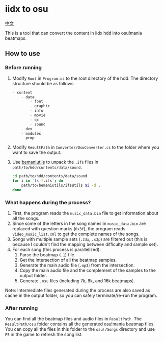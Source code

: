 # iidx to osu

[中文](./README.zh.md)

This is a tool that can convert the content in iidx hdd into osu!mania beatmaps.

## How to use


### Before running


1. Modify `Root` in `Program.cs` to the root directory of the hdd. The directory structure should be as follows:

    ```md
    - content
        - data
            - font
            - graphic
            - info
            - movie
            - qc
            - sound
        - dev
        - modules
        - prop
    ```
2. Modify `ResultPath` in `Converter/OsuConverter.cs` to the folder where you want to save the output.
3. Use [bemaniutils](https://github.com/DragonMinded/bemaniutils) to unpack the `.ifs` files in `path/to/hdd/contents/data/sound`.

    ```bash
    cd path/to/hdd/contents/data/sound
    for i in `ls *.ifs`; do
        path/to/bemaniutils/ifsutils $i -d .
    done
    ```

### What happens during the process?

1. First, the program reads the `music_data.bin` file to get information about all the songs.
2. Since some of the letters in the song names in `music_data.bin` are replaced with question marks (`0x3f`), the program reads `video_music_list.xml` to get the complete names of the songs.
3. Songs with multiple sample sets (`.2dx`, `.s3p`) are filtered out (this is because I couldn't find the mapping between difficulty and sample set).
4. For each song (this process is parallelized):
    1. Parse the beatmap (`.1`) file.
    2. Get the intersection of all the beatmap samples.
    3. Generate the main audio file (`.mp3`) from the intersection.
    4. Copy the main audio file and the complement of the samples to the output folder.
    5. Generate `.osu` files (including 7k, 8k, and 16k beatmaps).

Note: Intermediate files generated during the process are also saved as cache in the output folder, so you can safely terminate/re-run the program.

### After running

You can find all the beatmap files and audio files in `ResultPath`. The `ResultPath/osu` folder contains all the generated osu!mania beatmap files. You can copy all the files in this folder to the `osu!/Songs` directory and use `F5` in the game to refresh the song list.